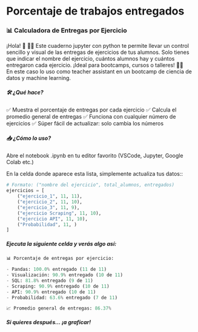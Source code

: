 # Porcentaje de trabajos entregados
### 📊 Calculadora de Entregas por Ejercicio

¡Hola! 👋 👩‍🏫 Este cuaderno jupyter con python te permite llevar un control sencillo y visual de las entregas de ejercicios de tus alumnos. Solo tienes que indicar el nombre del ejercicio, cuántos alumnos hay y cuántos entregaron cada ejercicio. ¡Ideal para bootcamps, cursos o talleres! 🧠✨   
En este caso lo uso como teacher assistant en un bootcamp de ciencia de datos y machine learning.

##### 🛠 ¿Qué hace?
✅ Muestra el porcentaje de entregas por cada ejercicio
✅ Calcula el promedio general de entregas
✅ Funciona con cualquier número de ejercicios
✅ Súper fácil de actualizar: solo cambia los números

##### 📥 ¿Cómo lo uso?
Abre el notebook .ipynb en tu editor favorito (VSCode, Jupyter, Google Colab etc.)

En la celda donde aparece esta lista, simplemente actualiza tus datos::

```py
# Formato: ("nombre del ejercicio", total_alumnos, entregados)
ejercicios = [
    ("ejercicio_1", 11, 11),
    ("ejercicio_2", 11, 10),
    ("ejercicio_3", 11, 9),
    ("ejercicio Scraping", 11, 10),
    ("ejercicio API", 11, 10),
    ("Probabilidad", 11, )
]
```

#####  Ejecuta la siguiente celda y verás algo así:

```py
📊 Porcentaje de entregas por ejercicio:

- Pandas: 100.0% entregado (11 de 11)
- Visualización: 90.9% entregado (10 de 11)
- SQL: 81.8% entregado (9 de 11)
- Scraping: 90.9% entregado (10 de 11)
- API: 90.9% entregado (10 de 11)
- Probabilidad: 63.6% entregado (7 de 11)

📈 Promedio general de entregas: 86.37%
```


#####  Si quieres después... ¡a graficar! 